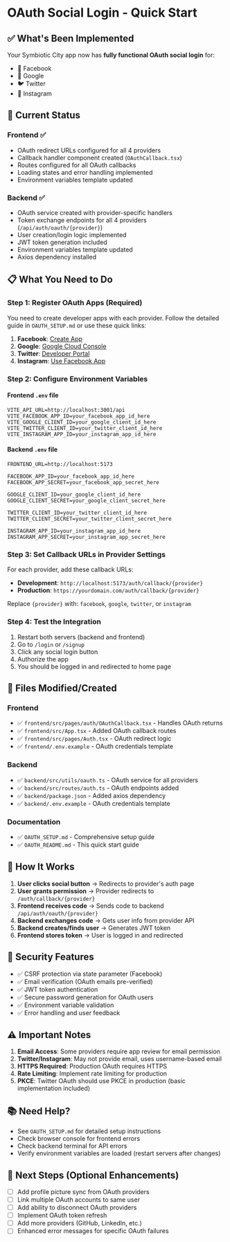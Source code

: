 # OAuth Social Login - Quick Start

## ✅ What's Been Implemented

Your Symbiotic City app now has **fully functional OAuth social login** for:

- 🔵 Facebook
- 🔴 Google  
- 🐦 Twitter
- 📸 Instagram

## 🎯 Current Status

### Frontend ✅

- OAuth redirect URLs configured for all 4 providers
- Callback handler component created (`OAuthCallback.tsx`)
- Routes configured for all OAuth callbacks
- Loading states and error handling implemented
- Environment variables template updated

### Backend ✅

- OAuth service created with provider-specific handlers
- Token exchange endpoints for all 4 providers (`/api/auth/oauth/{provider}`)
- User creation/login logic implemented
- JWT token generation included
- Environment variables template updated
- Axios dependency installed

## 📋 What You Need to Do

### Step 1: Register OAuth Apps (Required)

You need to create developer apps with each provider. Follow the detailed guide in `OAUTH_SETUP.md` or use these quick links:

1. **Facebook**: [Create App](https://developers.facebook.com/apps/)
2. **Google**: [Google Cloud Console](https://console.cloud.google.com/)
3. **Twitter**: [Developer Portal](https://developer.twitter.com/en/portal/dashboard)
4. **Instagram**: [Use Facebook App](https://developers.facebook.com/apps/)

### Step 2: Configure Environment Variables

#### Frontend `.env` file

```env
VITE_API_URL=http://localhost:3001/api
VITE_FACEBOOK_APP_ID=your_facebook_app_id_here
VITE_GOOGLE_CLIENT_ID=your_google_client_id_here
VITE_TWITTER_CLIENT_ID=your_twitter_client_id_here
VITE_INSTAGRAM_APP_ID=your_instagram_app_id_here
```

#### Backend `.env` file

```env
FRONTEND_URL=http://localhost:5173

FACEBOOK_APP_ID=your_facebook_app_id_here
FACEBOOK_APP_SECRET=your_facebook_app_secret_here

GOOGLE_CLIENT_ID=your_google_client_id_here
GOOGLE_CLIENT_SECRET=your_google_client_secret_here

TWITTER_CLIENT_ID=your_twitter_client_id_here
TWITTER_CLIENT_SECRET=your_twitter_client_secret_here

INSTAGRAM_APP_ID=your_instagram_app_id_here
INSTAGRAM_APP_SECRET=your_instagram_app_secret_here
```

### Step 3: Set Callback URLs in Provider Settings

For each provider, add these callback URLs:

- **Development**: `http://localhost:5173/auth/callback/{provider}`
- **Production**: `https://yourdomain.com/auth/callback/{provider}`

Replace `{provider}` with: `facebook`, `google`, `twitter`, or `instagram`

### Step 4: Test the Integration

1. Restart both servers (backend and frontend)
2. Go to `/login` or `/signup`
3. Click any social login button
4. Authorize the app
5. You should be logged in and redirected to home page

## 🔧 Files Modified/Created

### Frontend

- ✅ `frontend/src/pages/auth/OAuthCallback.tsx` - Handles OAuth returns
- ✅ `frontend/src/App.tsx` - Added OAuth callback routes
- ✅ `frontend/src/pages/Auth.tsx` - OAuth redirect logic
- ✅ `frontend/.env.example` - OAuth credentials template

### Backend

- ✅ `backend/src/utils/oauth.ts` - OAuth service for all providers
- ✅ `backend/src/routes/auth.ts` - OAuth endpoints added
- ✅ `backend/package.json` - Added axios dependency
- ✅ `backend/.env.example` - OAuth credentials template

### Documentation

- ✅ `OAUTH_SETUP.md` - Comprehensive setup guide
- ✅ `OAUTH_README.md` - This quick start guide

## 🚀 How It Works

1. **User clicks social button** → Redirects to provider's auth page
2. **User grants permission** → Provider redirects to `/auth/callback/{provider}`
3. **Frontend receives code** → Sends code to backend `/api/auth/oauth/{provider}`
4. **Backend exchanges code** → Gets user info from provider API
5. **Backend creates/finds user** → Generates JWT token
6. **Frontend stores token** → User is logged in and redirected

## 🔐 Security Features

- ✅ CSRF protection via state parameter (Facebook)
- ✅ Email verification (OAuth emails pre-verified)
- ✅ JWT token authentication
- ✅ Secure password generation for OAuth users
- ✅ Environment variable validation
- ✅ Error handling and user feedback

## ⚠️ Important Notes

1. **Email Access**: Some providers require app review for email permission
2. **Twitter/Instagram**: May not provide email, uses username-based email
3. **HTTPS Required**: Production OAuth requires HTTPS
4. **Rate Limiting**: Implement rate limiting for production
5. **PKCE**: Twitter OAuth should use PKCE in production (basic implementation included)

## 📚 Need Help?

- See `OAUTH_SETUP.md` for detailed setup instructions
- Check browser console for frontend errors
- Check backend terminal for API errors
- Verify environment variables are loaded (restart servers after changes)

## 🎉 Next Steps (Optional Enhancements)

- [ ] Add profile picture sync from OAuth providers
- [ ] Link multiple OAuth accounts to same user
- [ ] Add ability to disconnect OAuth providers
- [ ] Implement OAuth token refresh
- [ ] Add more providers (GitHub, LinkedIn, etc.)
- [ ] Enhanced error messages for specific OAuth failures
